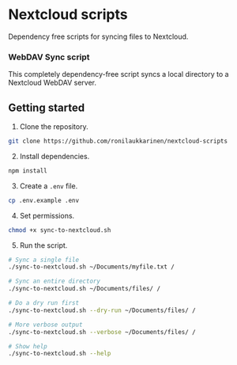 # Nextcloud scripts

Dependency free scripts for syncing files to Nextcloud.

### WebDAV Sync script

This completely dependency-free script syncs a local directory to a Nextcloud WebDAV server.

## Getting started

1. Clone the repository.

```bash
git clone https://github.com/ronilaukkarinen/nextcloud-scripts
```

2. Install dependencies.

```bash
npm install
```

3. Create a `.env` file.

```bash
cp .env.example .env
```

4. Set permissions.

```bash
chmod +x sync-to-nextcloud.sh
```

5. Run the script.

```bash
# Sync a single file
./sync-to-nextcloud.sh ~/Documents/myfile.txt /

# Sync an entire directory
./sync-to-nextcloud.sh ~/Documents/files/ /

# Do a dry run first
./sync-to-nextcloud.sh --dry-run ~/Documents/files/ /

# More verbose output
./sync-to-nextcloud.sh --verbose ~/Documents/files/ /

# Show help
./sync-to-nextcloud.sh --help
```
